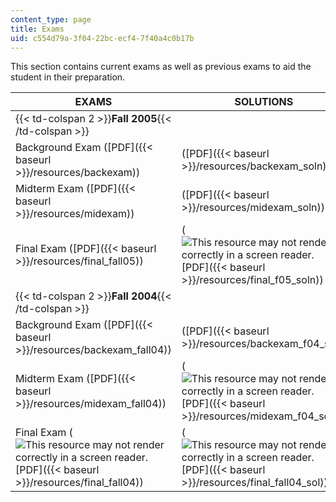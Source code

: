 ```yaml
---
content_type: page
title: Exams
uid: c554d79a-3f04-22bc-ecf4-7f40a4c0b17b
---
```


This section contains current exams as well as previous exams to aid the student in their preparation.

| EXAMS | SOLUTIONS |
| --- | --- |
| {{< td-colspan 2 >}}**Fall 2005**{{< /td-colspan >}} ||
| Background Exam ([PDF]({{< baseurl >}}/resources/backexam)) | ([PDF]({{< baseurl >}}/resources/backexam_soln)) |
| Midterm Exam ([PDF]({{< baseurl >}}/resources/midexam)) | ([PDF]({{< baseurl >}}/resources/midexam_soln)) |
| Final Exam ([PDF]({{< baseurl >}}/resources/final_fall05)) | (![This resource may not render correctly in a screen reader.](/images/inacessible.gif)[PDF]({{< baseurl >}}/resources/final_f05_soln)) |
| {{< td-colspan 2 >}}**Fall 2004**{{< /td-colspan >}} ||
| Background Exam ([PDF]({{< baseurl >}}/resources/backexam_fall04)) | ([PDF]({{< baseurl >}}/resources/backexam_f04_sol)) |
| Midterm Exam ([PDF]({{< baseurl >}}/resources/midexam_fall04)) | (![This resource may not render correctly in a screen reader.](/images/inacessible.gif)[PDF]({{< baseurl >}}/resources/midexam_f04_soln)) |
| Final Exam (![This resource may not render correctly in a screen reader.](/images/inacessible.gif)[PDF]({{< baseurl >}}/resources/final_fall04)) | (![This resource may not render correctly in a screen reader.](/images/inacessible.gif)[PDF]({{< baseurl >}}/resources/final_fall04_sol))